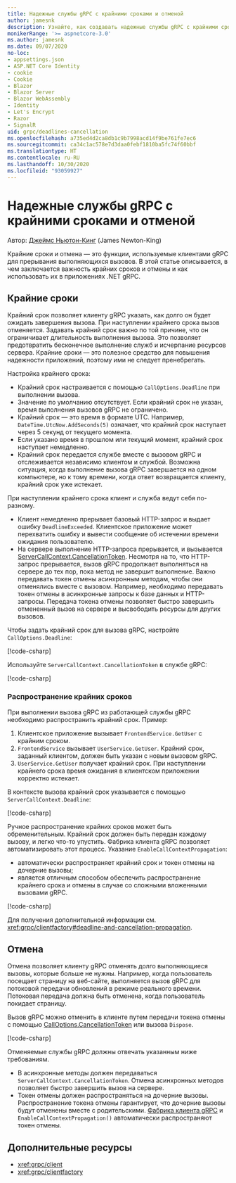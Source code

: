 ```yaml
---
title: Надежные службы gRPC с крайними сроками и отменой
author: jamesnk
description: Узнайте, как создавать надежные службы gRPC с крайними сроками и отменой в .NET.
monikerRange: '>= aspnetcore-3.0'
ms.author: jamesnk
ms.date: 09/07/2020
no-loc:
- appsettings.json
- ASP.NET Core Identity
- cookie
- Cookie
- Blazor
- Blazor Server
- Blazor WebAssembly
- Identity
- Let's Encrypt
- Razor
- SignalR
uid: grpc/deadlines-cancellation
ms.openlocfilehash: a735ed4d2ca8db1c9b7998acd14f9be761fe7ec6
ms.sourcegitcommit: ca34c1ac578e7d3daa0febf1810ba5fc74f60bbf
ms.translationtype: HT
ms.contentlocale: ru-RU
ms.lasthandoff: 10/30/2020
ms.locfileid: "93059927"
---
```

# <a name="reliable-grpc-services-with-deadlines-and-cancellation"></a>Надежные службы gRPC с крайними сроками и отменой

Автор: [Джеймс Ньютон-Кинг](https://twitter.com/jamesnk) (James Newton-King)

Крайние сроки и отмена — это функции, используемые клиентами gRPC для прерывания выполняющихся вызовов. В этой статье описывается, в чем заключается важность крайних сроков и отмены и как использовать их в приложениях .NET gRPC.

## <a name="deadlines"></a>Крайние сроки

Крайний срок позволяет клиенту gRPC указать, как долго он будет ожидать завершения вызова. При наступлении крайнего срока вызов отменяется. Задавать крайний срок важно по той причине, что он ограничивает длительность выполнения вызова. Это позволяет предотвратить бесконечное выполнение служб и исчерпание ресурсов сервера. Крайние сроки — это полезное средство для повышения надежности приложений, поэтому ими не следует пренебрегать.

Настройка крайнего срока:

* Крайний срок настраивается с помощью `CallOptions.Deadline` при выполнении вызова.
* Значение по умолчанию отсутствует. Если крайний срок не указан, время выполнения вызовов gRPC не ограничено.
* Крайний срок — это время в формате UTC. Например, `DateTime.UtcNow.AddSeconds(5)` означает, что крайний срок наступает через 5 секунд от текущего момента.
* Если указано время в прошлом или текущий момент, крайний срок наступает немедленно.
* Крайний срок передается службе вместе с вызовом gRPC и отслеживается независимо клиентом и службой. Возможна ситуация, когда выполнение вызова gRPC завершается на одном компьютере, но к тому времени, когда ответ возвращается клиенту, крайний срок уже истекает.

При наступлении крайнего срока клиент и служба ведут себя по-разному.

* Клиент немедленно прерывает базовый HTTP-запрос и выдает ошибку `DeadlineExceeded`. Клиентское приложение может перехватить ошибку и вывести сообщение об истечении времени ожидания пользователю.
* На сервере выполнение HTTP-запроса прерывается, и вызывается [ServerCallContext.CancellationToken](xref:System.Threading.CancellationToken). Несмотря на то, что HTTP-запрос прерывается, вызов gRPC продолжает выполняться на сервере до тех пор, пока метод не завершит выполнение. Важно передавать токен отмены асинхронным методам, чтобы они отменялись вместе с вызовом. Например, необходимо передавать токен отмены в асинхронные запросы к базе данных и HTTP-запросы. Передача токена отмены позволяет быстро завершить отмененный вызов на сервере и высвободить ресурсы для других вызовов.

Чтобы задать крайний срок для вызова gRPC, настройте `CallOptions.Deadline`:

[!code-csharp[](~/grpc/deadlines-cancellation/deadline-client.cs?highlight=7,12)]

Используйте `ServerCallContext.CancellationToken` в службе gRPC:

[!code-csharp[](~/grpc/deadlines-cancellation/deadline-server.cs?highlight=5)]

### <a name="propagating-deadlines"></a>Распространение крайних сроков

При выполнении вызова gRPC из работающей службы gRPC необходимо распространить крайний срок. Пример:

1. Клиентское приложение вызывает `FrontendService.GetUser` с крайним сроком.
2. `FrontendService` вызывает `UserService.GetUser`. Крайний срок, заданный клиентом, должен быть указан с новым вызовом gRPC.
3. `UserService.GetUser` получает крайний срок. При наступлении крайнего срока время ожидания в клиентском приложении корректно истекает.

В контексте вызова крайний срок указывается с помощью `ServerCallContext.Deadline`:

[!code-csharp[](~/grpc/deadlines-cancellation/deadline-propagate.cs?highlight=7)]

Ручное распространение крайних сроков может быть обременительным. Крайний срок должен быть передан каждому вызову, и легко что-то упустить. Фабрика клиента gRPC позволяет автоматизировать этот процесс. Указание `EnableCallContextPropagation`:

* автоматически распространяет крайний срок и токен отмены на дочерние вызовы;
* является отличным способом обеспечить распространение крайнего срока и отмены в случае со сложными вложенными вызовами gRPC.

[!code-csharp[](~/grpc/deadlines-cancellation/clientfactory-propagate.cs?highlight=6)]

Для получения дополнительной информации см. <xref:grpc/clientfactory#deadline-and-cancellation-propagation>.

## <a name="cancellation"></a>Отмена

Отмена позволяет клиенту gRPC отменять долго выполняющиеся вызовы, которые больше не нужны. Например, когда пользователь посещает страницу на веб-сайте, выполняется вызов gRPC для потоковой передачи обновлений в режиме реального времени. Потоковая передача должна быть отменена, когда пользователь покидает страницу.

Вызов gRPC можно отменить в клиенте путем передачи токена отмены с помощью [CallOptions.CancellationToken](xref:System.Threading.CancellationToken) или вызова `Dispose`.

[!code-csharp[](~/grpc/deadlines-cancellation/cancellation-client.cs?highlight=19)]

Отменяемые службы gRPC должны отвечать указанным ниже требованиям.
* В асинхронные методы должен передаваться `ServerCallContext.CancellationToken`. Отмена асинхронных методов позволяет быстро завершить вызов на сервере.
* Токен отмены должен распространяться на дочерние вызовы. Распространение токена отмены гарантирует, что дочерние вызовы будут отменены вместе с родительскими. [Фабрика клиента gRPC](xref:grpc/clientfactory) и `EnableCallContextPropagation()` автоматически распространяют токен отмены.

## <a name="additional-resources"></a>Дополнительные ресурсы

* <xref:grpc/client>
* <xref:grpc/clientfactory>
